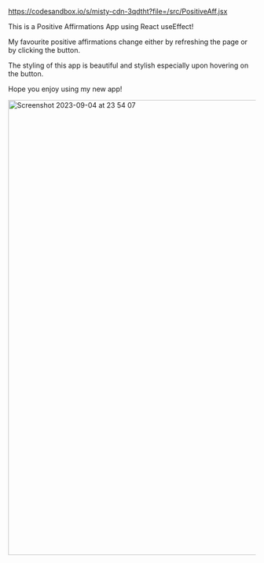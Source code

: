 https://codesandbox.io/s/misty-cdn-3qdtht?file=/src/PositiveAff.jsx

This is a Positive Affirmations App using React useEffect! 

My favourite positive affirmations change either by refreshing the page or by clicking the button.

The styling of this app is beautiful and stylish especially upon hovering on the button.

Hope you enjoy using my new app! 

<img width="926" alt="Screenshot 2023-09-04 at 23 54 07" src="https://github.com/Thaleia/React-useEffect-Positive-Affirmations/assets/42918656/589c8029-85eb-41e6-9c47-c95cea6ed283">


